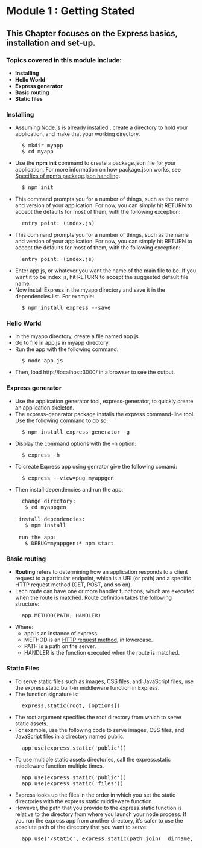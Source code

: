 # Module 1 : Getting Stated

## This Chapter focuses on the Express basics, installation and set-up.

### Topics covered in this module include:

- **Installing**
- **Hello World**
- **Express generator**
- **Basic routing**
- **Static files**

### Installing

- Assuming [Node.js](https://nodejs.org) is already installed , create a directory to hold your application, and make that your working directory.<br>
    <pre>
    $ mkdir myapp
    $ cd myapp</pre>
- Use the **npm init** command to create a package.json file for your application. For more information on how package.json works, see [Specifics of npm’s package.json handling](https://docs.npmjs.com/files/package.json).<br>
    <pre>
    $ npm init</pre>
- This command prompts you for a number of things, such as the name and version of your application. For now, you can simply hit RETURN to accept the defaults for most of them, with the following exception:<br>
    <pre>
    entry point: (index.js)</pre>
- This command prompts you for a number of things, such as the name and version of your application. For now, you can simply hit RETURN to accept the defaults for most of them, with the following exception:<br>
    <pre>
    entry point: (index.js)</pre>
- Enter app.js, or whatever you want the name of the main file to be. If you want it to be index.js, hit RETURN to accept the suggested default file name.
- Now install Express in the myapp directory and save it in the dependencies list. For example:<br>
    <pre>
    $ npm install express --save</pre>

### Hello World

- In the myapp directory, create a file named app.js.
- Go to file in app.js in myapp directory.
- Run the app with the following command:<br>
    <pre>
    $ node app.js</pre>
- Then, load http://localhost:3000/ in a browser to see the output.

### Express generator

- Use the application generator tool, express-generator, to quickly create an application skeleton.
- The express-generator package installs the express command-line tool. Use the following command to do so:<br>
    <pre>
    $ npm install express-generator -g</pre>
- Display the command options with the -h option:<br>
    <pre>
    $ express -h</pre>
- To create Express app using genrator give the following comand:<br>
    <pre>
    $ express --view=pug myappgen</pre>
- Then install dependencies and run the app:<br>
    <pre>
    change directory:
     $ cd myappgen

   install dependencies:
     $ npm install

   run the app:
     $ DEBUG=myappgen:* npm start</pre>

### Basic routing

- **Routing** refers to determining how an application responds to a client request to a particular endpoint, which is a URI (or path) and a specific HTTP request method (GET, POST, and so on).
- Each route can have one or more handler functions, which are executed when the route is matched. Route definition takes the following structure:<br>
    <pre>
    app.METHOD(PATH, HANDLER)</pre>
- Where:
    - app is an instance of express.
    - METHOD is an [HTTP request method](https://en.wikipedia.org/wiki/Hypertext_Transfer_Protocol#Request_methods), in lowercase.
    - PATH is a path on the server.
    - HANDLER is the function executed when the route is matched.

### Static Files

- To serve static files such as images, CSS files, and JavaScript files, use the express.static built-in middleware function in Express.
- The function signature is:<br>
    <pre>
    express.static(root, [options])</pre>
- The root argument specifies the root directory from which to serve static assets.
- For example, use the following code to serve images, CSS files, and JavaScript files in a directory named public:<br>
    <pre>
    app.use(express.static('public'))</pre>
- To use multiple static assets directories, call the express.static middleware function multiple times.<br>
    <pre>
    app.use(express.static('public'))
    app.use(express.static('files'))</pre>
- Express looks up the files in the order in which you set the static directories with the express.static middleware function.
- However, the path that you provide to the express.static function is relative to the directory from where you launch your node process. If you run the express app from another directory, it’s safer to use the absolute path of the directory that you want to serve:<br>
    <pre>
    app.use('/static', express.static(path.join(__dirname, 'public')))</pre>